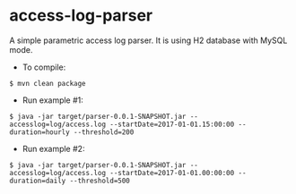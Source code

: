 # access-log-parser
A simple parametric access log parser. It is using H2 database with MySQL mode.

* To compile:

`$ mvn clean package`

* Run example #1:

`$ java -jar target/parser-0.0.1-SNAPSHOT.jar --accesslog=log/access.log --startDate=2017-01-01.15:00:00 --duration=hourly --threshold=200`

* Run example #2:

`$ java -jar target/parser-0.0.1-SNAPSHOT.jar --accesslog=log/access.log --startDate=2017-01-01.00:00:00 --duration=daily --threshold=500`
